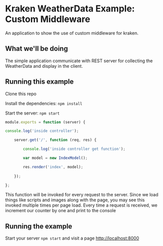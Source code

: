 # Kraken WeatherData Example: Custom Middleware

An application to show the use of custom middleware for kraken.

## What we'll be doing

The simple application communicate with REST server for collecting the WeatherData and display in the client.

## Running this example

Clone this repo

Install the dependencies: `npm install`

Start the server: `npm start`



```javascript
module.exports = function (server) {

console.log('inside controller');

    server.get('/', function (req, res) {

        console.log('inside controller get function');

        var model = new IndexModel();

        res.render('index', model);
        
    });

};
```
This function will be invoked for every request to the server. Since we load things like scripts and images along with the page,
you may see this invoked multiple times per page load. Every time a request is received, we increment our counter by one
and print to the console



## Running the example
Start your server `npm start` and visit a page [http://localhost:8000](http://localhost:8000)




